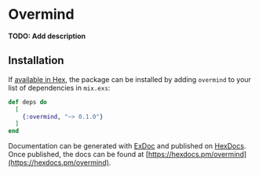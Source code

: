 # Overmind

**TODO: Add description**

## Installation

If [available in Hex](https://hex.pm/docs/publish), the package can be installed
by adding `overmind` to your list of dependencies in `mix.exs`:

```elixir
def deps do
  [
    {:overmind, "~> 0.1.0"}
  ]
end
```

Documentation can be generated with [ExDoc](https://github.com/elixir-lang/ex_doc)
and published on [HexDocs](https://hexdocs.pm). Once published, the docs can
be found at [https://hexdocs.pm/overmind](https://hexdocs.pm/overmind).

